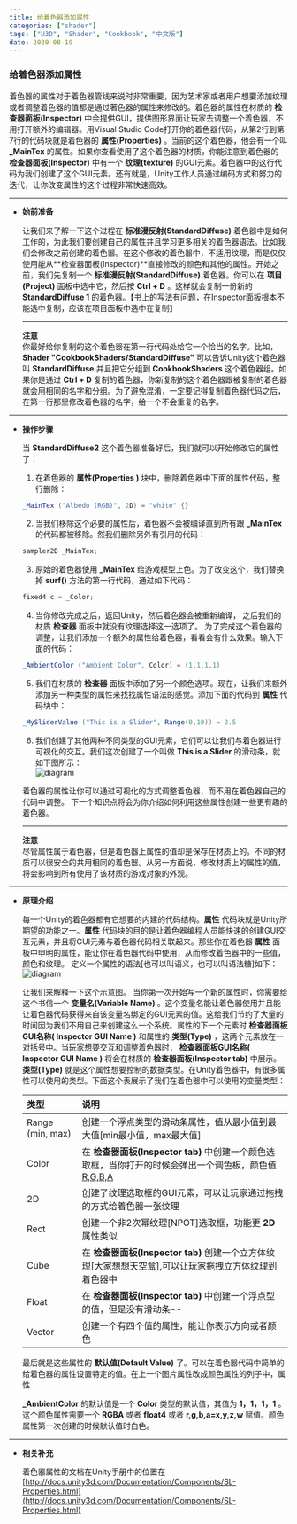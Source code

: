 ```yaml
---
title: 给着色器添加属性
categories: ["shader"]
tags: ["U3D", "Shader", "Cookbook", "中文版"]
date: 2020-08-19
---
```


### 给着色器添加属性

着色器的属性对于着色器管线来说时非常重要，因为艺术家或者用户想要添加纹理或者调整着色器的值都是通过著色器的属性来修改的。着色器的属性在材质的 **检查器面板(Inspector)** 中会提供GUI，提供图形界面让玩家去调整一个着色器，不用打开额外的编辑器。用Visual Studio Code打开你的着色器代码，从第2行到第7行的代码块就是着色器的 **属性(Properties)** 。当前的这个着色器，他会有一个叫 **_MainTex** 的属性。如果你查看使用了这个着色器的材质，你能注意到着色器的 **检查器面板(Inspector)** 中有一个 **纹理(texture)** 的GUI元素。着色器中的这行代码为我们创建了这个GUI元素。还有就是，Unity工作人员通过编码方式和努力的迭代，让你改变属性的这个过程非常快速高效。 



***
- **始前准备**


  让我们来了解一下这个过程在 **标准漫反射(StandardDiffuse)** 着色器中是如何工作的，为此我们要创建自己的属性并且学习更多相关的着色器语法。比如我们会修改之前创建的着色器。在这个修改的着色器中，不适用纹理，而是仅仅使用能从**检查器面板(Inspector)**直接修改的颜色和其他的属性。开始之前，我们先复制一个 **标准漫反射(StandardDiffuse)** 着色器。你可以在 **项目(Project)** 面板中选中它，然后按 **Ctrl + D** 。这样就会复制一份新的 **StandardDiffuse 1** 的着色器。【书上的写法有问题，在Inspector面板根本不能选中复制，应该在项目面板中选中在复制】   
  ***
  **注意**   
  你最好给你复制的这个着色器在第一行代码处给它一个恰当的名字。比如，**Shader "CookbookShaders/StandardDiffuse"** 可以告诉Unity这个着色器叫 **StandardDiffuse** 并且把它分组到 **CookbookShaders** 这个着色器组。如果你是通过 **Ctrl + D** 复制的着色器，你新复制的这个着色器跟被复制的着色器就会用相同的名字和分组。为了避免混淆，一定要记得复制着色器代码之后，在第一行那里修改着色器的名字，给一个不会重复的名字。    




***
- **操作步骤**

  当 **StandardDiffuse2** 这个着色器准备好后，我们就可以开始修改它的属性了：
  1. 在着色器的 **属性(Properties )** 块中，删除着色器中下面的属性代码，整行删除：
    ```c#
    _MainTex ("Albedo (RGB)", 2D) = "white" {}
    ```
  2. 当我们移除这个必要的属性后，着色器不会被编译直到所有跟 **_MainTex** 的代码都被移除。然我们删除另外有引用的代码：
    ```c#
    sampler2D _MainTex;
    ```

  3. 原始的着色器使用 **_MainTex** 给游戏模型上色。为了改变这个，我们替换掉 **surf()** 方法的第一行代码，通过如下代码：
    ```c#
    fixed4 c = _Color;
    ```

  4. 当你修改完成之后，返回Unity，然后着色器会被重新编译， 之后我们的材质 **检查器** 面板中就没有纹理选择这一选项了。 为了完成这个着色器的调整，让我们添加一个额外的属性给着色器，看看会有什么效果。输入下面的代码：
    ```c#
    _AmbientColor ("Ambient Color", Color) = (1,1,1,1)
    ```

  5. 我们在材质的 **检查器** 面板中添加了另一个颜色选项。现在，让我们来额外添加另一种类型的属性来找找属性语法的感觉。添加下面的代码到 **属性** 代码块中：
    ```c#
    _MySliderValue ("This is a Slider", Range(0,10)) = 2.5
    ```
  6. 我们创建了其他两种不同类型的GUI元素，它们可以让我们与着色器进行可视化的交互。我们这次创建了一个叫做 **This is a Slider** 的滑动条，就如下图所示：   
   ![diagram](/game-tech-post/img/shader_book/diagram5.png)	

  着色器的属性让你可以通过可视化的方式调整着色器，而不用在着色器自己的代码中调整。 下一个知识点将会为你介绍如何利用这些属性创建一些更有趣的着色器。   
  ***
  **注意**   
  尽管属性属于着色器，但是着色器上属性的值却是保存在材质上的。不同的材质可以很安全的共用相同的着色器。从另一方面说，修改材质上的属性的值，将会影响到所有使用了该材质的游戏对象的外观。 





***
- **原理介绍**

  每一个Unity的着色器都有它想要的内建的代码结构。**属性** 代码块就是Unity所期望的功能之一。**属性** 代码块的目的是让着色器编程人员能快速的创建GUI交互元素，并且将GUI元素与着色器代码相关联起来。那些你在着色器 **属性** 面板中申明的属性，能让你在着色器代码中使用，从而修改着色器中的一些值，颜色和纹理。 定义一个属性的语法[也可以叫语义，也可以叫语法糖]如下：
  ![diagram](/game-tech-post/img/shader_book/diagram6.png)	

  让我们来解释一下这个示意图。 当你第一次开始写一个新的属性时，你需要给这个书信一个 **变量名(Variable Name)** 。这个变量名能让着色器使用并且能让着色器代码获得来自该变量名绑定的GUI元素的值。这给我们节约了大量的时间因为我们不用自己来创建这么一个系统。属性的下一个元素时 **检查器面板GUI名称( Inspector GUI Name )** 和属性的 **类型(Type)** ，这两个元素放在一对括号中。当玩家想要交互和调整着色器时， **检查器面板GUI名称( Inspector GUI Name )** 将会在材质的 **检查器面板(Inspector tab)** 中展示。**类型(Type)** 就是这个属性想要控制的数据类型。在Unity着色器中，有很多属性可以使用的类型。下面这个表展示了我们在着色器中可以使用的变量类型：   

  |类型|说明|
  |:----|:----|
  |Range (min, max)|创建一个浮点类型的滑动条属性，值从最小值到最大值[min最小值，max最大值]|
  |Color|在 **检查器面板(Inspector tab)** 中创建一个颜色选取框，当你打开的时候会弹出一个调色板，颜色值[R,G,B,A](四个浮点数，分别表示红，绿，蓝，透明度)|
  |2D|创建了纹理选取框的GUI元素，可以让玩家通过拖拽的方式给着色器一张纹理|
  |Rect|创建一个非2次幂纹理[NPOT]选取框，功能更 **2D** 属性类似|
  |Cube|在 **检查器面板(Inspector tab)** 创建一个立方体纹理[大家想想天空盒],可以让玩家拖拽立方体纹理到着色器中|
  |Float|在 **检查器面板(Inspector tab)** 中创建一个浮点型的值，但是没有滑动条--|
  |Vector|创建一个有四个值的属性，能让你表示方向或者颜色|


  最后就是这些属性的 **默认值(Default Value)** 了。可以在着色器代码中简单的给着色器的属性设置特定的值。在上一个图片属性改成颜色属性的列子中，属性
  
   **_AmbientColor** 的默认值是一个 **Color** 类型的默认值，其值为 **1，1，1，1** 。这个颜色属性需要一个 **RGBA** 或者 **float4** 或者 **r,g,b,a=x,y,z,w** 赋值。颜色属性第一次创建的时候默认值时白色。





***
- **相关补充**

  着色器属性的文档在Unity手册中的位置在[http://docs.unity3d.com/Documentation/Components/SL-Properties.html](http://docs.unity3d.com/Documentation/Components/SL-Properties.html)
